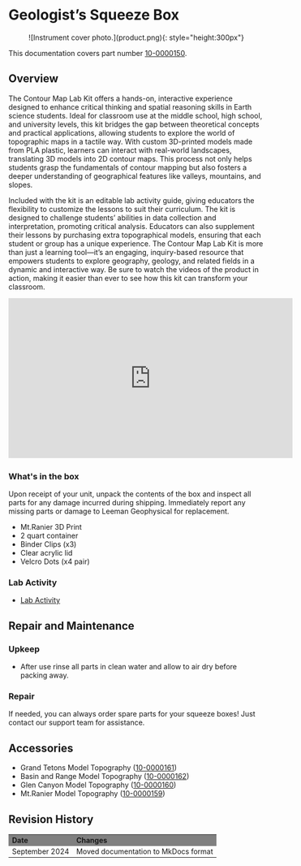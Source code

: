 # Geologist’s Squeeze Box
<center>
![Instrument cover photo.](product.png){: style="height:300px"}
</center>

This documentation covers part number <a
href="https://leemangeophysical.com/product/contour-map-lab-activity/"
target="_blank" rel="noopener noreferrer">10-0000150</a>.

## Overview
The Contour Map Lab Kit offers a hands-on, interactive experience designed to enhance critical thinking and spatial reasoning skills in Earth science students. Ideal for classroom use at the middle school, high school, and university levels, this kit bridges the gap between theoretical concepts and practical applications, allowing students to explore the world of topographic maps in a tactile way. With custom 3D-printed models made from PLA plastic, learners can interact with real-world landscapes, translating 3D models into 2D contour maps. This process not only helps students grasp the fundamentals of contour mapping but also fosters a deeper understanding of geographical features like valleys, mountains, and slopes.

Included with the kit is an editable lab activity guide, giving educators the flexibility to customize the lessons to suit their curriculum. The kit is designed to challenge students’ abilities in data collection and interpretation, promoting critical analysis. Educators can also supplement their lessons by purchasing extra topographical models, ensuring that each student or group has a unique experience. The Contour Map Lab Kit is more than just a learning tool—it’s an engaging, inquiry-based resource that empowers students to explore geography, geology, and related fields in a dynamic and interactive way. Be sure to watch the videos of the product in action, making it easier than ever to see how this kit can transform your classroom.

<center>
<iframe width="560" height="315" src="https://www.youtube.com/embed/2m-x9RafTN4?si=Xb0RFFxZf-fUeCpt" title="YouTube video player" frameborder="0" allow="accelerometer; autoplay; clipboard-write; encrypted-media; gyroscope; picture-in-picture; web-share" referrerpolicy="strict-origin-when-cross-origin" allowfullscreen></iframe>
</center>

### What's in the box
Upon receipt of your unit, unpack the contents of the box and inspect all parts
for any damage incurred during shipping. Immediately report any missing parts or
damage to Leeman Geophysical for replacement.  

* Mt.Ranier 3D Print
* 2 quart container
* Binder Clips (x3)
* Clear acrylic lid
* Velcro Dots (x4 pair)

### Lab Activity
* <a href="https://docs.google.com/document/d/1H_kLFPXlcqSY86acY4Q0DRM1oBF38t9YrdoaN5EidVw/edit#heading=h.mq2gzs29aged" target="_blank" rel="noopener noreferrer">Lab Activity</a>

## Repair and Maintenance

### Upkeep
* After use rinse all parts in clean water and allow to air dry before packing away.

### Repair
If needed, you can always order spare parts for your squeeze boxes! Just contact our support team for assistance.

## Accessories
* Grand Tetons Model Topography (<a href="https://leemangeophysical.com/product/grand-tetons-3d-model-contour-lab/" target="_blank" rel="noopener noreferrer">10-0000161</a>)
* Basin and Range Model Topography (<a href="https://leemangeophysical.com/product/basinrange-contour-lab/" target="_blank" rel="noopener noreferrer">10-0000162</a>)
* Glen Canyon Model Topography (<a href="https://leemangeophysical.com/product/glen-canyon-3d-model-contour-lab/" target="_blank" rel="noopener noreferrer">10-0000160</a>)
* Mt.Ranier Model Topography (<a href="https://leemangeophysical.com/product/mount_rainer_3d_model/" target="_blank" rel="noopener noreferrer">10-0000159</a>)


## Revision History
<table>
  <tr bgcolor="gray">
    <td><b>Date</b></td>
    <td><b>Changes</b></td>
  </tr>

  <tr>
    <td>September 2024</td>
    <td>Moved documentation to MkDocs format</td>
  </tr>
</table>